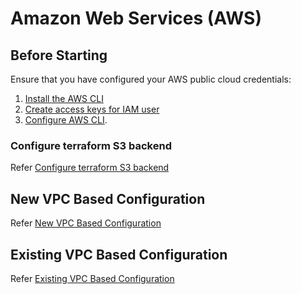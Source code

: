 # Amazon Web Services (AWS)


## Before Starting

Ensure that you have configured your AWS public cloud credentials:

1. [Install the AWS CLI](https://docs.aws.amazon.com/cli/latest/userguide/cli-chap-install.html)
2. [Create access keys for IAM user](https://docs.aws.amazon.com/IAM/latest/UserGuide/id_credentials_access-keys.html#Using_CreateAccessKey)
3. [Configure AWS CLI](https://docs.aws.amazon.com/cli/latest/userguide/cli-chap-configure.html#cli-quick-configuration).

### Configure terraform S3 backend

Refer [Configure terraform S3 backend](../aws_scale_templates/prepare_tf_s3_backend/README.md)

## New VPC Based Configuration

Refer [New VPC Based Configuration](../aws_scale_templates/aws_new_vpc_scale/README.md)

## Existing VPC Based Configuration

Refer [Existing VPC Based Configuration](../aws_scale_templates/sub_modules/instance_template/README.md)
